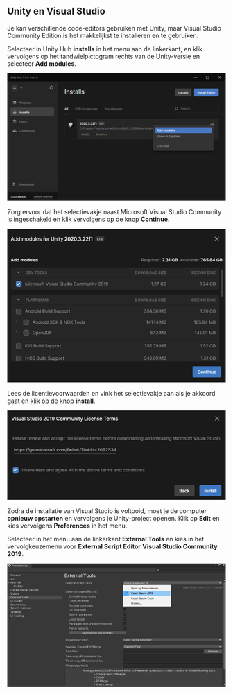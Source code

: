## Unity en Visual Studio

Je kan verschillende code-editors gebruiken met Unity, maar Visual Studio Community Edition is het makkelijkst te installeren en te gebruiken.

Selecteer in Unity Hub **installs** in het menu aan de linkerkant, en klik vervolgens op het tandwielpictogram rechts van de Unity-versie en selecteer **Add modules**.

![Unity Hub wordt weergegeven met opties geselecteerd.](images/unity-add-modules.png)

Zorg ervoor dat het selectievakje naast Microsoft Visual Studio Community is ingeschakeld en klik vervolgens op de knop **Continue**.

![Unity Hub met een vinkje naast Visual Studio.](images/unity-install-vs.png)

Lees de licentievoorwaarden en vink het selectievakje aan als je akkoord gaat en klik op de knop **install**.

![Licentieovereenkomst gecontroleerd voor Visual Studio.](images/unity-vs-license.png)

Zodra de installatie van Visual Studio is voltooid, moet je de computer **opnieuw opstarten** en vervolgens je Unity-project openen. Klik op **Edit** en kies vervolgens **Preferences** in het menu.

Selecteer in het menu aan de linkerkant **External Tools** en kies in het vervolgkeuzemenu voor **External Script Editor** **Visual Studio Community 2019**.

![Preferences menu met Visual Studio gekozen als script editor.](images/unity-editor-select.png)

